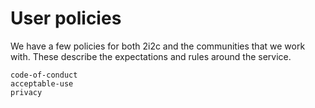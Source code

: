 # User policies

We have a few policies for both 2i2c and the communities that we work with.
These describe the expectations and rules around the service.

```{toctree}
code-of-conduct
acceptable-use
privacy
```
